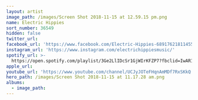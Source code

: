 ```yaml
---
layout: artist
image_path: /images/Screen Shot 2018-11-15 at 12.59.15 pm.png
name: Electric Hippies
sort_number: 36549
hidden: false
twitter_url:
facebook_url: 'https://www.facebook.com/Electric-Hippies-689176218114554/'
instagram_url: 'https://www.instagram.com/electrichippiesmusic/'
spotify_url: >-
  https://open.spotify.com/playlist/3Ge2LlIDcSr1GjWIrKFZP7?fbclid=IwAR1UCWRa7rbogGsq2H226Uz-3j0Tftt94k1U0WOjW1ZykzsEB6ofF6eBa7U
apple_url:
youtube_url: 'https://www.youtube.com/channel/UCJyJOTeFHqnAmMDf7RxSKkQ'
hero_path: /images/Screen Shot 2018-11-15 at 11.17.28 am.png
albums:
  - image_path:
---
```



